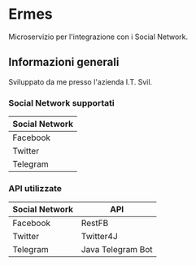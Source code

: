 # Ermes
Microservizio per l'integrazione con i Social Network.

## Informazioni generali
Sviluppato da me presso l'azienda I.T. Svil.

### Social Network supportati

| Social Network | 
| ---- | 
| Facebook |
| Twitter |
| Telegram |

### API utilizzate

| Social Network | API |
| ---- | ------- |
| Facebook | RestFB |
| Twitter | Twitter4J |
| Telegram | Java Telegram Bot |

